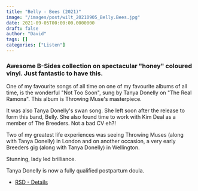 ```yaml
---
title: "Belly - Bees (2021)"
image: "/images/post/wilt_20210905_Belly.Bees.jpg"
date: 2021-09-05T00:00:00.0000000
draft: false
author: "David"
tags: []
categories: ["Listen"]
---
```

### Awesome B-Sides collection on spectacular "honey" coloured vinyl. Just fantastic to have this.

 One of my favourite songs of all time on one of my favourite albums of all time, is the wonderful "Not Too Soon", sung by Tanya Donelly on "The Real Ramona".  This album is Throwing Muse's masterpiece.

 It was also Tanya Donelly's swan song. She left soon after the release to form this band, Belly. She also found time to work with Kim Deal as a member of The Breeders. Not a bad CV eh?! 

 Two of my greatest life experiences was seeing Throwing Muses (along with Tanya Donelly) in London and on another occasion, a very early Breeders gig (along with Tanya Donelly) in Wellington. 

 Stunning, lady led brilliance.

 Tanya Donelly is now a fully qualified postpartum doula.

-  [RSD - Details](https://www.banquetrecords.com/belly/bees-%5Brsd21%5D/4AD0342LPE)

